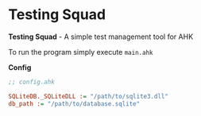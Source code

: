 # Testing Squad
**Testing Squad** - A simple test management tool for AHK

To run the program simply execute `main.ahk`

**Config**

```ini
;; config.ahk

SQLiteDB._SQLiteDLL := "/path/to/sqlite3.dll"
db_path := "/path/to/database.sqlite"

```

